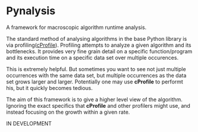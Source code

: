 Pynalysis
=========

A framework for macroscopic algorithm runtime analysis.

The standard method of analysing algorithms in the base Python library is via profiling([cProfile](https://docs.python.org/2/library/profile.html#module-cProfile)). Profiling attempts to analyze a given algorithm and its bottlenecks. It provides very fine grain detail on a specific function/program and its execution time on a specific data set over multiple occurences.

This is extremely helpful. But sometimes you want to see not just multiple occurrences with the same data set, but multiple occurrences as the data set grows larger and larger. Potentially one may use **cProfile** to performt his, but it quickly becomes tedious.

The aim of this framework is to give a higher level view of the algorithm. Ignoring the exact specifics that **cProfile** and other profilers might use, and instead focusing on the growth within a given rate.

IN DEVELOPMENT
